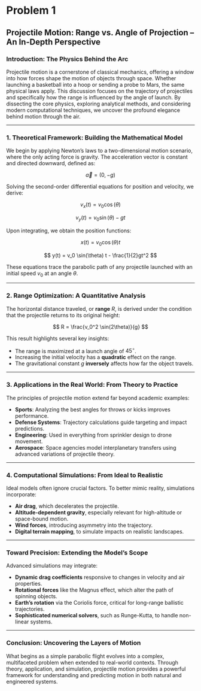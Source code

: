 # Problem 1  
## Projectile Motion: Range vs. Angle of Projection – An In-Depth Perspective

### Introduction: The Physics Behind the Arc  
Projectile motion is a cornerstone of classical mechanics, offering a window into how forces shape the motion of objects through space. Whether launching a basketball into a hoop or sending a probe to Mars, the same physical laws apply. This discussion focuses on the trajectory of projectiles and specifically how the range is influenced by the angle of launch. By dissecting the core physics, exploring analytical methods, and considering modern computational techniques, we uncover the profound elegance behind motion through the air.

---

### 1. Theoretical Framework: Building the Mathematical Model  
We begin by applying Newton’s laws to a two-dimensional motion scenario, where the only acting force is gravity. The acceleration vector is constant and directed downward, defined as:

$$
\vec{a} = (0, -g)
$$

Solving the second-order differential equations for position and velocity, we derive:

$$
v_x(t) = v_0 \cos(\theta)
$$

$$
v_y(t) = v_0 \sin(\theta) - gt
$$

Upon integrating, we obtain the position functions:

$$
x(t) = v_0 \cos(\theta) t
$$

$$
y(t) = v_0 \sin(\theta) t - \frac{1}{2}gt^2
$$

These equations trace the parabolic path of any projectile launched with an initial speed $v_0$ at an angle $\theta$.

---

### 2. Range Optimization: A Quantitative Analysis  
The horizontal distance traveled, or **range** $R$, is derived under the condition that the projectile returns to its original height:

$$
R = \frac{v_0^2 \sin(2\theta)}{g}
$$

This result highlights several key insights:

- The range is maximized at a launch angle of $45^\circ$.
- Increasing the initial velocity has a **quadratic** effect on the range.
- The gravitational constant $g$ **inversely** affects how far the object travels.

---

### 3. Applications in the Real World: From Theory to Practice  
The principles of projectile motion extend far beyond academic examples:

- **Sports**: Analyzing the best angles for throws or kicks improves performance.
- **Defense Systems**: Trajectory calculations guide targeting and impact predictions.
- **Engineering**: Used in everything from sprinkler design to drone movement.
- **Aerospace**: Space agencies model interplanetary transfers using advanced variations of projectile theory.

---

### 4. Computational Simulations: From Ideal to Realistic  
Ideal models often ignore crucial factors. To better mimic reality, simulations incorporate:

- **Air drag**, which decelerates the projectile.
- **Altitude-dependent gravity**, especially relevant for high-altitude or space-bound motion.
- **Wind forces**, introducing asymmetry into the trajectory.
- **Digital terrain mapping**, to simulate impacts on realistic landscapes.

---

### Toward Precision: Extending the Model’s Scope  
Advanced simulations may integrate:

- **Dynamic drag coefficients** responsive to changes in velocity and air properties.
- **Rotational forces** like the Magnus effect, which alter the path of spinning objects.
- **Earth’s rotation** via the Coriolis force, critical for long-range ballistic trajectories.
- **Sophisticated numerical solvers**, such as Runge-Kutta, to handle non-linear systems.

---

### Conclusion: Uncovering the Layers of Motion  
What begins as a simple parabolic flight evolves into a complex, multifaceted problem when extended to real-world contexts. Through theory, application, and simulation, projectile motion provides a powerful framework for understanding and predicting motion in both natural and engineered systems.
